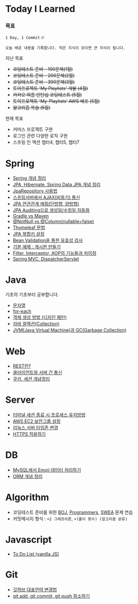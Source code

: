 # Today I Learned

### 목표

`1 Day, 1 Commit` :fire:

`오늘 배운 내용을 기록합니다. 작은 지식이 모이면 큰 지식이 됩니다.`



지난 목표
- <del> 코딩테스트 준비 - 100문제(1월)
- <del> 코딩테스트 준비 - 200문제(2월)
- <del> 코딩테스트 준비 - 300문제(3월)
- <del> 토이프로젝트 'My Playlists' 개발 (4월)
- <del> 카카오 여름 인턴십 코딩테스트 (5월)
- <del> 토이프로젝트 'My-Playlists' AWS 배포 (5월)
- <del> 알고리즘 복습 (5월)

현재 목표
- 커머스 프로젝트 구현
- 로그인 관련 다양한 로직 구현
- 스프링 인 액션 챕터4, 챕터5, 챕터7

# Spring
- [Spring 개념 정리](https://github.com/dolgodolah/TIL/blob/master/spring/Spring%20%EA%B0%9C%EB%85%90%20%EC%A0%95%EB%A6%AC.md)
- [JPA, Hibernate, Spring Data JPA 개념 정리](https://github.com/dolgodolah/TIL/blob/master/spring/JPA%2C%20Hibernate%2C%20Spring%20Data%20JPA.md)
- [JpaRepository 사용법](https://github.com/dolgodolah/TIL/blob/master/spring/JpaRepository%20%EC%82%AC%EC%9A%A9%EB%B2%95.md)
- [스프링서버에서 AJAX(비동기) 통신](https://github.com/dolgodolah/TIL/blob/master/spring/Spring%20AJAX%20%ED%86%B5%EC%8B%A0.md)
- [JPA 연관관계 매핑(단방향, 양방향)](https://github.com/dolgodolah/TIL/blob/master/spring/JPA%20%EC%97%B0%EA%B4%80%EA%B4%80%EA%B3%84%20%EB%A7%A4%ED%95%91.md)
- [JPA Auditing으로 생성일/수정일 자동화](https://github.com/dolgodolah/TIL/blob/master/spring/JPA%20Auditing.md)
- [Gradle vs Maven](https://github.com/dolgodolah/TIL/blob/master/spring/Gradle%20vs%20Maven.md)
- [@NotNull vs @Column(nullable=false)](https://github.com/dolgodolah/TIL/blob/master/spring/jpa%20%40NotNull%20vs%20%40Column(nullable%20%3D%20false).md)
- [Thymeleaf 문법](https://github.com/dolgodolah/TIL/blob/master/spring/thymeleaf%20%EA%B8%B0%EB%B3%B8%20%EB%AC%B8%EB%B2%95.md)
- [JPA 복합키 설정](https://github.com/dolgodolah/TIL/blob/master/spring/JPA%20%EB%B3%B5%ED%95%A9%ED%82%A4%20%EC%84%A4%EC%A0%95.md)
- [Bean Validation을 통한 유효성 검사](https://github.com/dolgodolah/TIL/blob/master/spring/Bean%20Validation%20%EC%9C%A0%ED%9A%A8%EC%84%B1%20%EA%B2%80%EC%82%AC.md)
- [기본 예제 : 게시판 만들기](https://github.com/dolgodolah/TIL/tree/master/spring/basic_example)
- [Filter, Interceptor, AOP의 기능들과 차이점](https://github.com/dolgodolah/TIL/commit/8f8083f7cada8cfa14fd3b8290b8656267d77fbe#diff-622a494d3ea8c7ba2fed4f37909f14d9b50ab412322de39be62c8d6c2418bfca)
- [Spring MVC, DispatcherServlet](https://github.com/dolgodolah/TIL/commit/4bc6e7b60e85bf864e00319f89ccef59d07a7135#diff-622a494d3ea8c7ba2fed4f37909f14d9b50ab412322de39be62c8d6c2418bfca)


# Java
기초의 기초부터 공부합니다.
- [문자열](https://github.com/dolgodolah/TIL/blob/master/java/%EB%AC%B8%EC%9E%90%EC%97%B4%20%EA%B0%9D%EC%B2%B4%EC%9D%98%20%EC%83%9D%EC%84%B1%EA%B3%BC%20%EC%82%AC%EC%9A%A9.md)
- [for-each](https://github.com/dolgodolah/TIL/blob/master/java/for-each.md)
- [객체 생성 방법 (디자인 패턴)](https://github.com/dolgodolah/TIL/blob/master/java/%EA%B0%9D%EC%B2%B4%20%EC%83%9D%EC%84%B1%20%EB%B0%A9%EB%B2%95%20(%EB%94%94%EC%9E%90%EC%9D%B8%20%ED%8C%A8%ED%84%B4).md)
- [자바 컬렉션(Collection)](https://github.com/dolgodolah/TIL/blob/master/java/%EC%9E%90%EB%B0%94%20%EC%BB%AC%EB%A0%89%EC%85%98(Collection).md)
- [JVM(Java Virtual Machine)과 GC(Garbage Collection)](https://github.com/dolgodolah/TIL/blob/master/java/JVM(Java%20Virtual%20Machine)%EA%B3%BC%20GC(Garbage%20Collection).md)

# Web
- [REST란?](https://github.com/dolgodolah/TIL/blob/master/REST/REST%EB%9E%80.md)
- [클라이언트와 서버 간 통신](https://github.com/dolgodolah/TIL/blob/master/web/%EC%9B%B9%EC%97%90%EC%84%9C%20%ED%81%B4%EB%9D%BC%EC%9D%B4%EC%96%B8%ED%8A%B8%EC%99%80%20%EC%84%9C%EB%B2%84%EC%9D%98%20%ED%86%B5%EC%8B%A0.md)
- [쿠키, 세션 개념정리](https://github.com/dolgodolah/TIL/blob/master/web/%EC%BF%A0%ED%82%A4%2C%20%EC%84%B8%EC%85%98%20%EA%B0%9C%EB%85%90%EC%A0%95%EB%A6%AC.md)

# Server
- [터미널 세션 종료 시 프로세스 유지방법](https://github.com/dolgodolah/TIL/blob/master/server/%ED%84%B0%EB%AF%B8%EB%84%90%20%EC%84%B8%EC%85%98%20%EC%A2%85%EB%A3%8C%20%EC%8B%9C%20%ED%94%84%EB%A1%9C%EC%84%B8%EC%8A%A4%20%EC%9C%A0%EC%A7%80%EB%B0%A9%EB%B2%95.md)
- [AWS EC2 보안그룹 설정](https://github.com/dolgodolah/TIL/blob/master/server/AWS%20EC2%20%EB%B3%B4%EC%95%88%EA%B7%B8%EB%A3%B9%20%EC%84%A4%EC%A0%95.md)
- [리눅스 서버 타임존 변경](https://github.com/dolgodolah/TIL/blob/master/server/%EC%84%9C%EB%B2%84%20%ED%83%80%EC%9E%84%EC%A1%B4%20%EB%B3%80%EA%B2%BD.md)
- [HTTPS 적용하기](https://github.com/dolgodolah/TIL/blob/master/server/https%20%EC%A0%81%EC%9A%A9%ED%95%98%EA%B8%B0.md)


# DB
- [MySQL에서 Emoji 데이터 처리하기](https://github.com/dolgodolah/TIL/blob/master/mysql/MySQL%EC%97%90%EC%84%9C%20%EC%9D%B4%EB%AA%A8%EC%A7%80(utf8mb4)%20%EC%B2%98%EB%A6%AC.md)
- [ORM 개념 정리](https://github.com/dolgodolah/TIL/blob/master/DB/ORM%20%EA%B0%9C%EB%85%90%20%EC%A0%95%EB%A6%AC.md)

# Algorithm
- 코딩테스트 준비를 위한 [BOJ](https://github.com/dolgodolah/TIL/tree/master/algorithm/BOJ), [Programmers](https://github.com/dolgodolah/TIL/tree/master/algorithm/Programmers), [SWEA](https://github.com/dolgodolah/TIL/tree/master/algorithm/SWEA) 문제 연습
- 커밋메시지 형식 : `+2 그래프이론`, `+(풀이 횟수) (알고리즘 분류)`


# Javascript
- [To Do List (vanilla JS)](https://github.com/dolgodolah/TIL/tree/master/javascript/Making%20a%20To%20Do%20List)


# Git
- [깃허브 대표언어 변경법](https://github.com/dolgodolah/TIL/blob/master/git/%EA%B9%83%ED%97%88%EB%B8%8C%20%EB%8C%80%ED%91%9C%EC%96%B8%EC%96%B4%20%EB%B3%80%EA%B2%BD.md)
- [git add, git commit, git push 취소하기](https://github.com/dolgodolah/TIL/blob/master/git/git%20add%2C%20git%20commit%2C%20git%20push%20%EC%B7%A8%EC%86%8C%ED%95%98%EA%B8%B0.md)


